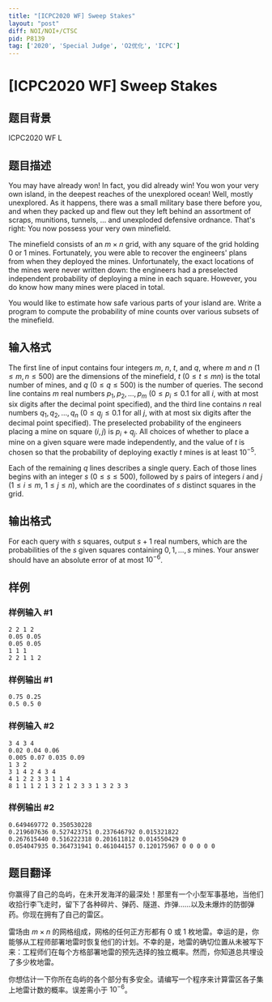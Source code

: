 ```yaml
---
title: "[ICPC2020 WF] Sweep Stakes"
layout: "post"
diff: NOI/NOI+/CTSC
pid: P8139
tag: ['2020', 'Special Judge', 'O2优化', 'ICPC']
---
```

# [ICPC2020 WF] Sweep Stakes
## 题目背景

ICPC2020 WF L
## 题目描述

You may have already won! In fact, you did already win! You won your very own
island, in the deepest reaches of the unexplored ocean! Well, mostly unexplored.
As it happens, there was a small military base there before you, and when they
packed up and flew out they left behind an assortment of scraps, munitions,
tunnels, $\ldots$ and unexploded defensive ordnance. That's right: You now possess
your very own minefield.

The minefield consists of an $m\times n$ grid, with any square of the grid holding
0 or 1 mines. Fortunately, you were able to recover the engineers' plans from when
they deployed the mines. Unfortunately, the exact locations of the mines were never
written down: the engineers had a preselected independent probability of deploying
a mine in each square. However, you do know how many mines were placed in total.

You would like to estimate how safe various parts of your island are. Write a
program to compute the probability of mine counts over various subsets of the
minefield.
## 输入格式

The first line of input contains four integers $m$, $n$, $t$, and $q$, where $m$
and $n$ ($1 \leq m,n \leq 500$) are the dimensions of the minefield, $t$ 
($0 \leq t \leq mn$) is the total number of mines, and $q$ ($0 \leq q \leq 500$)
is the number of queries. The second line contains $m$ real numbers 
$p_1, p_2, \ldots, p_m$ ($0 \leq p_i \leq 0.1$ for all $i$, with at most six digits
after the decimal point specified), and the third line
contains $n$ real numbers $q_1, q_2, \ldots, q_n$ ($0 \leq q_j \leq 0.1$ for all
$j$, with at most six digits after the decimal point specified).
The preselected probability of the engineers placing a mine on square $(i, j)$
is $p_i + q_j$. All choices of whether to place a mine on a given square were made
independently, and the value of $t$ is chosen so that the probability of deploying
exactly $t$ mines is at least $10^{-5}$. 

Each of the remaining $q$ lines describes a single query. Each of those lines
begins with an integer $s$ ($0 \leq s \leq 500$), followed by $s$ pairs of integers
$i$ and $j$ ($1 \leq i \leq m$, $1 \leq j \leq n$), which are the coordinates of $s$
distinct squares in the grid.
## 输出格式

For each query with $s$ squares, output $s+1$ real numbers, which are the
probabilities of the $s$ given squares containing $0, 1, \ldots, s$ mines. Your
answer should have an absolute error of at most $10^{-6}$.
## 样例

### 样例输入 #1
```
2 2 1 2
0.05 0.05
0.05 0.05
1 1 1
2 2 1 1 2
```
### 样例输出 #1
```
0.75 0.25
0.5 0.5 0
```
### 样例输入 #2
```
3 4 3 4
0.02 0.04 0.06
0.005 0.07 0.035 0.09
1 3 2
3 1 4 2 4 3 4
4 1 2 2 3 3 1 1 4
8 1 1 1 2 1 3 2 1 2 3 3 1 3 2 3 3
```
### 样例输出 #2
```
0.649469772 0.350530228
0.219607636 0.527423751 0.237646792 0.015321822
0.267615440 0.516222318 0.201611812 0.014550429 0
0.054047935 0.364731941 0.461044157 0.120175967 0 0 0 0 0
```
## 题目翻译

你赢得了自己的岛屿，在未开发海洋的最深处！那里有一个小型军事基地，当他们收拾行李飞走时，留下了各种碎片、弹药、隧道、炸弹……以及未爆炸的防御弹药。你现在拥有了自己的雷区。

雷场由 $m\times n$ 的网格组成，网格的任何正方形都有 0 或 1 枚地雷。幸运的是，你能够从工程师部署地雷时恢复他们的计划。不幸的是，地雷的确切位置从未被写下来：工程师们在每个方格部署地雷的预先选择的独立概率。然而，你知道总共埋设了多少枚地雷。

你想估计一下你所在岛屿的各个部分有多安全。请编写一个程序来计算雷区各子集上地雷计数的概率。误差需小于 $10^{-6}$。
